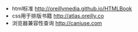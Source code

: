 - html标准 http://oreillymedia.github.io/HTMLBook
- css用于排版书籍 http://atlas.oreilly.co
- 浏览器兼容性查询 http://caniuse.com

